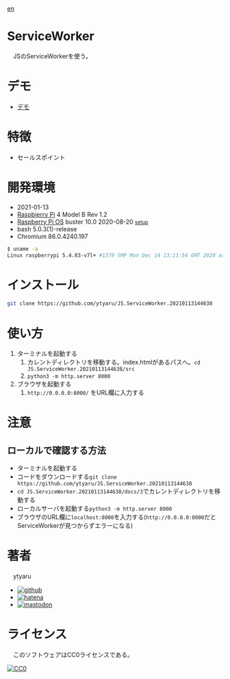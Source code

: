 [en](./README.md)

# ServiceWorker

　JSのServiceWorkerを使う。

# デモ

* [デモ](https://ytyaru.github.io/JS.ServiceWorker.20210113144638/)

# 特徴

* セールスポイント

# 開発環境

* <time datetime="2021-01-13T14:46:33+0900">2021-01-13</time>
* [Raspbierry Pi](https://ja.wikipedia.org/wiki/Raspberry_Pi) 4 Model B Rev 1.2
* [Raspberry Pi OS](https://ja.wikipedia.org/wiki/Raspbian) buster 10.0 2020-08-20 <small>[setup](http://ytyaru.hatenablog.com/entry/2020/10/06/111111)</small>
* bash 5.0.3(1)-release
* Chromium 86.0.4240.197

```sh
$ uname -a
Linux raspberrypi 5.4.83-v7l+ #1379 SMP Mon Dec 14 13:11:54 GMT 2020 armv7l GNU/Linux
```

# インストール

```sh
git clone https://github.com/ytyaru/JS.ServiceWorker.20210113144638
```

# 使い方

1. ターミナルを起動する
    1. カレントディレクトリを移動する。index.htmlがあるパスへ。`cd JS.ServiceWorker.20210113144638/src`
    2. `python3 -m http.server 8000`
2. ブラウザを起動する
    1. `http://0.0.0.0:8000/` をURL欄に入力する

# 注意

## ローカルで確認する方法

* ターミナルを起動する
* コードをダウンロードする`git clone https://github.com/ytyaru/JS.ServiceWorker.20210113144638`
* `cd JS.ServiceWorker.20210113144638/docs/3`でカレントディレクトリを移動する
* ローカルサーバを起動する`python3 -m http.server 8000`
* ブラウザのURL欄に`localhost:8000`を入力する(`http://0.0.0.0:8000`だとServiceWorkerが見つからずエラーになる)

# 著者

　ytyaru

* [![github](http://www.google.com/s2/favicons?domain=github.com)](https://github.com/ytyaru "github")
* [![hatena](http://www.google.com/s2/favicons?domain=www.hatena.ne.jp)](http://ytyaru.hatenablog.com/ytyaru "hatena")
* [![mastodon](http://www.google.com/s2/favicons?domain=mstdn.jp)](https://mstdn.jp/web/accounts/233143 "mastdon")

# ライセンス

　このソフトウェアはCC0ライセンスである。

[![CC0](http://i.creativecommons.org/p/zero/1.0/88x31.png "CC0")](http://creativecommons.org/publicdomain/zero/1.0/deed.ja)

